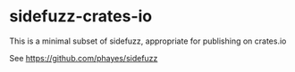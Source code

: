 # sidefuzz-crates-io

This is a minimal subset of sidefuzz, appropriate for publishing on crates.io

See https://github.com/phayes/sidefuzz
